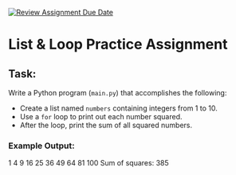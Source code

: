 [![Review Assignment Due Date](https://classroom.github.com/assets/deadline-readme-button-22041afd0340ce965d47ae6ef1cefeee28c7c493a6346c4f15d667ab976d596c.svg)](https://classroom.github.com/a/b8TW_6hy)
# List & Loop Practice Assignment

## Task:

Write a Python program (`main.py`) that accomplishes the following:

- Create a list named `numbers` containing integers from 1 to 10.
- Use a `for` loop to print out each number squared.
- After the loop, print the sum of all squared numbers.

### Example Output:
1 4 9 16 25 36 49 64 81 100 Sum of squares: 385
